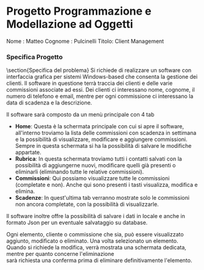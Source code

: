 # Progetto Programmazione e Modellazione ad Oggetti
Nome : Matteo
Cognome : Pulcinelli
Titolo:	Client Management<br>

### Specifica Progetto
\section{Specifica del problema}
Si richiede di realizzare un software con interfaccia grafica per sistemi Windows-based che consenta la gestione dei clienti. Il software in questione terrà traccia dei clienti e delle varie commissioni
associate ad essi. Dei clienti ci interessano nome, cognome, il numero di telefono e email, mentre per ogni commissione ci interessano
la data di scadenza e la descrizione.

Il software sarà composto da un menù principale con 4 tab 

* **Home**: Questa è la schermata principale con cui si apre il software, all'interno
troviamo la lista delle commissioni con scadenza in settimana e la possibilità di visualizzare, modificare
 e aggiungere commissioni. Sempre in questa schermata si ha la possibilità di salvare le modifiche appartate.
* **Rubrica**: In questa schermata troviamo tutti i contatti salvati con la possibilità di aggiungerne nuovi, modificare quelli già presenti o eliminarli (eliminando tutte le relative commissioni).
* **Commissioni**: Qui possiamo visualizzare tutte le commissioni (completate e non). Anche qui sono presenti i tasti visualizza, modifica e elimina.
* **Scadenze**: In quest'ultima tab verranno mostrate solo le commissioni non ancora completate, con la possibilità di visualizzarle.

Il software inoltre offre la possibilità di salvare i dati in locale e anche in formato Json per un eventuale
salvataggio su database.

Ogni elemento, cliente o commissione che sia, può essere visualizzato aggiunto, modificato o eliminato.
Una volta selezionato un elemento.
Quando si richiede la modifica, verrà mostrata una schermata dedicata, mentre per quanto concerne l'eliminazione  
sarà richiesta una conferma prima di eliminare definitivamente l'elemento.